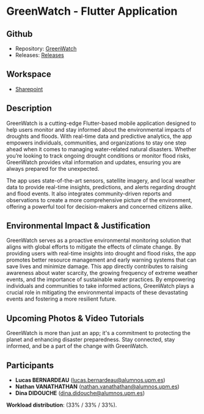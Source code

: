 # GreenWatch - Flutter Application

## Github
- Repository: [GreenWatch](https://github.com/lucasbnrd05/flutter_app)
- Releases: [Releases](https://github.com/lucasbnrd05/flutter_app/releases)

## Workspace
- [Sharepoint](https://upm365.sharepoint.com/:u:/r/sites/epitie/SitePages/Tracking-Flutter.aspx?csf=1&web=1&share=ERQ4AecSDGlIjkkjupbnnoIBCgofHk8oxr3feB9Pdgu4Gg&e=QPPVfH)

## Description

GreenWatch is a cutting-edge Flutter-based mobile application designed to help users monitor and stay informed about the environmental impacts of droughts and floods. With real-time data and predictive analytics, the app empowers individuals, communities, and organizations to stay one step ahead when it comes to managing water-related natural disasters. Whether you’re looking to track ongoing drought conditions or monitor flood risks, GreenWatch provides vital information and updates, ensuring you are always prepared for the unexpected.

The app uses state-of-the-art sensors, satellite imagery, and local weather data to provide real-time insights, predictions, and alerts regarding drought and flood events. It also integrates community-driven reports and observations to create a more comprehensive picture of the environment, offering a powerful tool for decision-makers and concerned citizens alike.

## Environmental Impact & Justification

GreenWatch serves as a proactive environmental monitoring solution that aligns with global efforts to mitigate the effects of climate change. By providing users with real-time insights into drought and flood risks, the app promotes better resource management and early warning systems that can save lives and minimize damage. This app directly contributes to raising awareness about water scarcity, the growing frequency of extreme weather events, and the importance of sustainable water practices. By empowering individuals and communities to take informed actions, GreenWatch plays a crucial role in mitigating the environmental impacts of these devastating events and fostering a more resilient future.

## Upcoming Photos & Video Tutorials

GreenWatch is more than just an app; it's a commitment to protecting the planet and enhancing disaster preparedness. Stay connected, stay informed, and be a part of the change with GreenWatch.

## Participants
- **Lucas BERNARDEAU** (lucas.bernardeau@alumnos.upm.es)
- **Nathan VANATHATHAN** (nathan.vanathathan@alumnos.upm.es)
- **Dina DIDOUCHE** (dina.didouche@alumnos.upm.es)

**Workload distribution**: (33% / 33% / 33%).